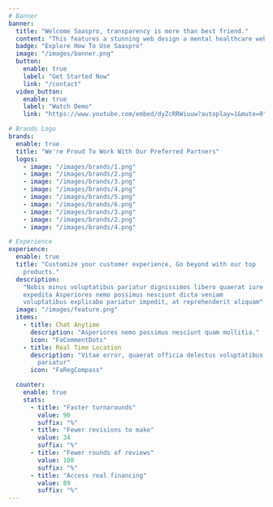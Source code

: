 ```yaml
---
# Banner
banner:
  title: "Welcome Saaspro, transparency is more than best friend."
  content: "This features a stunning web design a mental healthcare website offers sessions. The design is done soft blue green colors."
  badge: "Explore How To Use Saaspro"
  image: "/images/banner.png"
  button:
    enable: true
    label: "Get Started Now"
    link: "/contact"
  video_button:
    enable: true
    label: "Watch Demo"
    link: "https://www.youtube.com/embed/dyZcRRWiuuw?autoplay=1&mute=0"

# Brands Logo
brands:
  enable: true
  title: "We're Proud To Work With Our Preferred Partners"
  logos:
    - image: "/images/brands/1.png"
    - image: "/images/brands/2.png"
    - image: "/images/brands/3.png"
    - image: "/images/brands/4.png"
    - image: "/images/brands/5.png"
    - image: "/images/brands/6.png"
    - image: "/images/brands/3.png"
    - image: "/images/brands/2.png"
    - image: "/images/brands/4.png"

# Experience
experience:
  enable: true
  title: "Customize your customer experience, Go beyond with our top
    products."
  description:
    "Nobis minus voluptatibus pariatur dignissimos libero quaerat iure
    expedita Asperiores nemo possimus nesciunt dicta veniam
    voluptatibus explicabo pariatur impedit, at reprehenderit aliquam"
  image: "/images/feature.png"
  items:
    - title: Chat Anytime
      description: "Asperiores nemo possimus nesciunt quam mollitia."
      icon: "FaCommentDots"
    - title: Real Time Location
      description: "Vitae error, quaerat officia delectus voluptatibus explicabo
        pariatur"
      icon: "FaRegCompass"

  counter:
    enable: true
    stats:
      - title: "Faster turnarounds"
        value: 90
        suffix: "%"
      - title: "Fewer revisions to make"
        value: 34
        suffix: "%"
      - title: "Fewer rounds of reviews"
        value: 100
        suffix: "%"
      - title: "Access real financing"
        value: 89
        suffix: "%"
---
```

